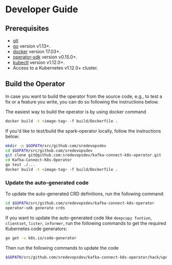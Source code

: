 # Developer Guide

## Prerequisites

- [git](https://git-scm.com/downloads)
- [go](https://golang.org/dl/) version v1.13+.
- [docker](https://docs.docker.com/install/) version 17.03+.
- [operator-sdk](https://github.com/operator-framework/operator-sdk) version v0.15.0+.
- [kubectl](https://kubernetes.io/docs/tasks/tools/install-kubectl/) version v1.12.0+.
- Access to a Kubernetes v1.12.0+ cluster.

## Build the Operator

In case you want to build the operator from the source code, e.g., to test a fix or a feature you write, you can do so following the instructions below.

The easiest way to build the operator is by using docker command

```sh
docker build -t <image-tag> -f build/Dockerfile .
```

If you'd like to test/build the spark-operator locally, follow the instructions below:

```sh
mkdir -p $GOPATH/src/github.com/sredevopsdev
cd $GOPATH/src/github.com/sredevopsdev
git clone git@github.com:sredevopsdev/kafka-connect-k8s-operator.git
cd Kafka-Connect-K8s-Operator
go test ./...
docker build -t <image-tag> -f build/Dockerfile .
```

### Update the auto-generated code

To update the auto-generated CRD definitions, run the following command:

```sh
cd $GOPATH/src/github.com/sredevopsdev/kafka-connect-k8s-operator
operator-sdk generate crds
```

If you want to update the auto-generated code like `deepcopy funtion`, `clientset`, `lister`, `informer`, run the following commands to get the required Kubernetes code generators:

```sh
go get -u k8s.io/code-generator
```

Then run the following commands to update the code

```sh
$GOPATH/src/github.com/sredevopsdev/kafka-connect-k8s-operator/hack/update-codegen.sh
```
